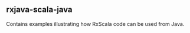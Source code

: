 
rxjava-scala-java
-----------------

Contains examples illustrating how RxScala code can be used from Java.
